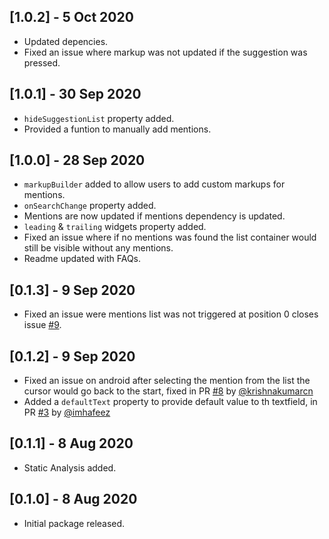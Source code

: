 ## [1.0.2] - 5 Oct 2020

- Updated depencies.
- Fixed an issue where markup was not updated if the suggestion was pressed.

## [1.0.1] - 30 Sep 2020

- `hideSuggestionList` property added.
- Provided a funtion to manually add mentions.

## [1.0.0] - 28 Sep 2020

- `markupBuilder` added to allow users to add custom markups for mentions.
- `onSearchChange` property added.
- Mentions are now updated if mentions dependency is updated.
- `leading` & `trailing` widgets property added.
- Fixed an issue where if no mentions was found the list container would still be visible without any mentions.
- Readme updated with FAQs.

## [0.1.3] - 9 Sep 2020

- Fixed an issue were mentions list was not triggered at position 0 closes issue [#9](https://github.com/fayeed/flutter_mentions/issues/9).

## [0.1.2] - 9 Sep 2020

- Fixed an issue on android after selecting the mention from the list the cursor would go back to the start, fixed in PR [#8](https://github.com/fayeed/flutter_mentions/pull/8) by [@krishnakumarcn](https://github.com/krishnakumarcn)
- Added a `defaultText` property to provide default value to th textfield, in PR [#3](https://github.com/fayeed/flutter_mentions/pull/3) by [@imhafeez](https://github.com/imhafeez)

## [0.1.1] - 8 Aug 2020

- Static Analysis added.

## [0.1.0] - 8 Aug 2020

- Initial package released.
